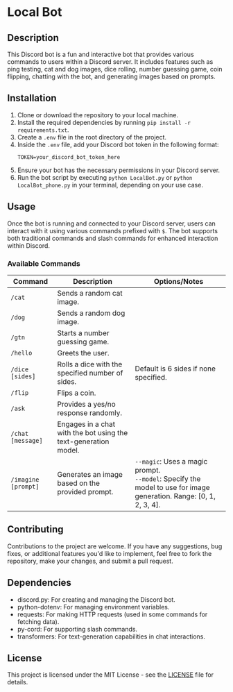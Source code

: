 # Local Bot

## Description
This Discord bot is a fun and interactive bot that provides various commands to users within a Discord server. It includes features such as ping testing, cat and dog images, dice rolling, number guessing game, coin flipping, chatting with the bot, and generating images based on prompts.

## Installation
1. Clone or download the repository to your local machine.
2. Install the required dependencies by running `pip install -r requirements.txt`.
3. Create a `.env` file in the root directory of the project.
4. Inside the `.env` file, add your Discord bot token in the following format:
    ```
    TOKEN=your_discord_bot_token_here
    ```
5. Ensure your bot has the necessary permissions in your Discord server.
6. Run the bot script by executing `python LocalBot.py` or `python LocalBot_phone.py` in your terminal, depending on your use case.

## Usage
Once the bot is running and connected to your Discord server, users can interact with it using various commands prefixed with `$`. The bot supports both traditional commands and slash commands for enhanced interaction within Discord.

### Available Commands

| Command         | Description                                                       | Options/Notes                                        |
|-----------------|-------------------------------------------------------------------|------------------------------------------------------|
| `/cat`          | Sends a random cat image.                                         |                                                      |
| `/dog`          | Sends a random dog image.                                         |                                                      |
| `/gtn`          | Starts a number guessing game.                                    |                                                      |
| `/hello`        | Greets the user.                                                  |                                                      |
| `/dice [sides]` | Rolls a dice with the specified number of sides.                  | Default is 6 sides if none specified.                |
| `/flip`         | Flips a coin.                                                     |                                                      |
| `/ask`          | Provides a yes/no response randomly.                              |                                                      |
| `/chat [message]` | Engages in a chat with the bot using the text-generation model. |                                                      |
| `/imagine [prompt]` | Generates an image based on the provided prompt.               | `--magic`: Uses a magic prompt.<br>`--model`: Specify the model to use for image generation. Range: [0, 1, 2, 3, 4]. |



## Contributing
Contributions to the project are welcome. If you have any suggestions, bug fixes, or additional features you'd like to implement, feel free to fork the repository, make your changes, and submit a pull request.

## Dependencies
- discord.py: For creating and managing the Discord bot.
- python-dotenv: For managing environment variables.
- requests: For making HTTP requests (used in some commands for fetching data).
- py-cord: For supporting slash commands.
- transformers: For text-generation capabilities in chat interactions.

## License
This project is licensed under the MIT License - see the [LICENSE](LICENSE) file for details.